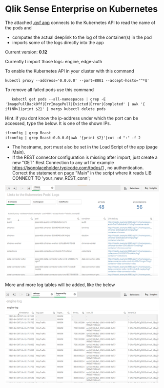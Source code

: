 # Qlik Sense Enterprise on Kubernetes

The attached <a href="https://github.com/ChristofSchwarz/qs_on_Kubernetes/blob/master/QSEonK8s%20Logs.qvf?raw=true">.qvf app</a> connects to the Kubernetes API to read the name of the pods and 
 - computes the actual deeplink to the log of the container(s) in the pod
 - imports some of the logs directly into the app

Current version: __0.12__

Currently I import those logs: engine, edge-auth

 To enable the Kubernetes API in your cluster with this command
```
kubectl proxy --address='0.0.0.0' --port=8001 --accept-hosts='^*$'
```

 To remove all failed pods use this command
```
   kubectl get pods --all-namespaces | grep -E 'ImagePullBackOff|ErrImagePull|Evicted|Error|Completed' | awk '{ if(NR>1)print $2}' | xargs kubectl delete pods
```

Hint: if you dont know the ip-address under which the port can be accessed, type the below. It is one of the shown IPs.
```
ifconfig | grep Bcast
ifconfig | grep Bcast:0.0.0.0|awk '{print $2}'|cut -d ":" -f 2
```

 * The hostname, port must also be set in the Load Script of the app (page Main).
 * If the REST connector configuration is missing after import, just create a new "GET" Rest Connection to any url for example https://jsonplaceholder.typicode.com/todos/1 , no authentication. Correct the statement on page "Main" in the script where it reads LIB CONNECT TO 'your_new_REST_conn';


![alttext](https://github.com/ChristofSchwarz/pics/raw/master/k8slog1.png "screenshot")

More and more log tables will be added, like the below

![alttext](https://github.com/ChristofSchwarz/pics/raw/master/k8slog2.png "screenshot")


